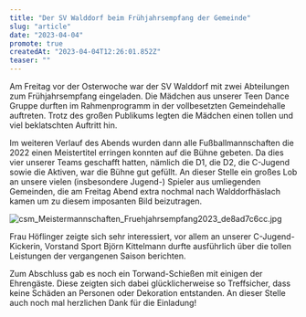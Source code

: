 ```yaml
---
title: "Der SV Walddorf beim Frühjahrsempfang der Gemeinde"
slug: "article"
date: "2023-04-04"
promote: true
createdAt: "2023-04-04T12:26:01.852Z"
teaser: ""
---
```

Am Freitag vor der Osterwoche war der SV Walddorf mit zwei Abteilungen zum Frühjahrsempfang eingeladen.
Die Mädchen aus unserer Teen Dance Gruppe durften im Rahmenprogramm in der vollbesetzten Gemeindehalle auftreten.
Trotz des großen Publikums legten die Mädchen einen tollen und viel beklatschten Auftritt hin.


Im weiteren Verlauf des Abends wurden dann alle Fußballmannschaften die 2022 einen Meistertitel erringen konnten auf die Bühne gebeten.
Da dies vier unserer Teams geschafft hatten, nämlich die D1, die D2, die C-Jugend sowie die Aktiven, war die Bühne gut gefüllt.
An dieser Stelle ein großes Lob an unsere vielen (insbesondere Jugend-) Spieler aus umliegenden Gemeinden, die am Freitag Abend extra nochmal nach Walddorfhäslach kamen um zu diesem imposanten Bild beizutragen.

![csm_Meistermannschaften_Fruehjahrsempfang2023_de8ad7c6cc.jpg](/uploads/csm_Meistermannschaften_Fruehjahrsempfang2023_de8ad7c6cc_4ee7dda114.jpg)

Frau Höflinger zeigte sich sehr interessiert, vor allem an unserer C-Jugend-Kickerin, Vorstand Sport Björn Kittelmann durfte ausführlich über die tollen Leistungen der vergangenen Saison berichten.

Zum Abschluss gab es noch ein Torwand-Schießen mit einigen der Ehrengäste. Diese zeigten sich dabei glücklicherweise so Treffsicher, dass keine Schäden an Personen oder Dekoration entstanden.
An dieser Stelle auch noch mal herzlichen Dank für die Einladung!
